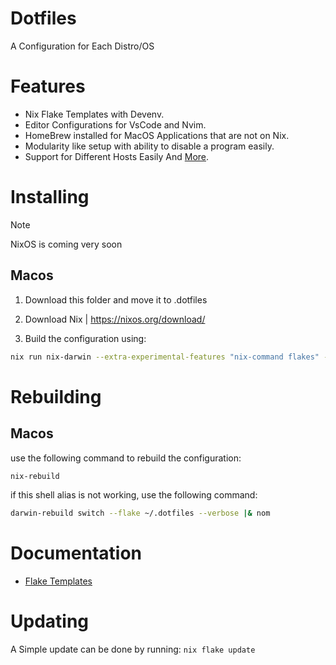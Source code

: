 # Dotfiles 
A Configuration for Each Distro/OS

# Features
- Nix Flake Templates with Devenv.
- Editor Configurations for VsCode and Nvim.
- HomeBrew installed for MacOS Applications that are not on Nix.
- Modularity like setup with ability to disable a program easily.
- Support for Different Hosts Easily
And [More](./doc/features.md).







# Installing 

> [!NOTE]
> NixOS is coming very soon 

## Macos 


1. Download this folder and move it to .dotfiles

2. Download Nix | https://nixos.org/download/

3. Build the configuration using:
```bash
nix run nix-darwin --extra-experimental-features "nix-command flakes" -- switch --flake ~/.dotfiles/
```




# Rebuilding 

## Macos
use the following command to rebuild the configuration:
```bash
nix-rebuild  
```
if this shell alias is not working, use the following command:
```bash
darwin-rebuild switch --flake ~/.dotfiles --verbose |& nom
```


# Documentation

- [Flake Templates](/flakes/README.md)



# Updating 

A Simple update can be done by running: `nix flake update`
